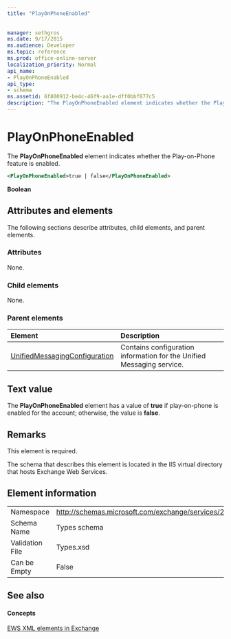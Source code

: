 ```yaml
---
title: "PlayOnPhoneEnabled"
 
 
manager: sethgros
ms.date: 9/17/2015
ms.audience: Developer
ms.topic: reference
ms.prod: office-online-server
localization_priority: Normal
api_name:
- PlayOnPhoneEnabled
api_type:
- schema
ms.assetid: 6f800912-be4c-46f9-aa1e-dff0bbf877c5
description: "The PlayOnPhoneEnabled element indicates whether the Play-on-Phone feature is enabled."
---
```


# PlayOnPhoneEnabled

The **PlayOnPhoneEnabled** element indicates whether the Play-on-Phone feature is enabled. 
  
```XML
<PlayOnPhoneEnabled>true | false</PlayOnPhoneEnabled>
```

 **Boolean**
## Attributes and elements

The following sections describe attributes, child elements, and parent elements.
  
### Attributes

None.
  
### Child elements

None.
  
### Parent elements

|**Element**|**Description**|
|:-----|:-----|
|[UnifiedMessagingConfiguration](unifiedmessagingconfiguration.md) <br/> |Contains configuration information for the Unified Messaging service.  <br/> |
   
## Text value

The **PlayOnPhoneEnabled** element has a value of **true** if play-on-phone is enabled for the account; otherwise, the value is **false**.
  
## Remarks

This element is required.
  
The schema that describes this element is located in the IIS virtual directory that hosts Exchange Web Services.
  
## Element information

|||
|:-----|:-----|
|Namespace  <br/> |http://schemas.microsoft.com/exchange/services/2006/types  <br/> |
|Schema Name  <br/> |Types schema  <br/> |
|Validation File  <br/> |Types.xsd  <br/> |
|Can be Empty  <br/> |False  <br/> |
   
## See also

#### Concepts

[EWS XML elements in Exchange](ews-xml-elements-in-exchange.md)


